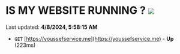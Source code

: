 # IS MY WEBSITE RUNNING ? [![](https://img.shields.io/static/v1?label=Sponsor&message=%E2%9D%A4&logo=GitHub&color=%23fe8e86)](https://github.com/sponsors/<username>)

Last updated: **4/8/2024, 5:58:15 AM**

- `GET` [https://youssefservice.me](https://youssefservice.me) - **Up** (223ms)
